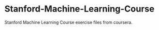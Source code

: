 # Stanford-Machine-Learning-Course
Stanford Machine Learning Course exercise files from coursera.
 
